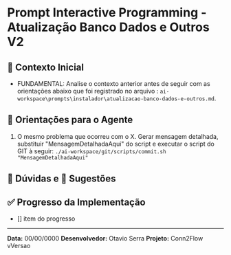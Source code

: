 # Prompt Interactive Programming - Atualização Banco Dados e Outros V2

## 🎯 Contexto Inicial
- FUNDAMENTAL: Analise o contexto anterior antes de seguir com as orientações abaixo que foi registrado no arquivo : `ai-workspace\prompts\instalador\atualizacao-banco-dados-e-outros.md`.

## 📝 Orientações para o Agente
1. O mesmo problema que ocorreu com o 
X. Gerar mensagem detalhada, substituir "MensagemDetalhadaAqui" do script e executar o script do GIT à seguir: `./ai-workspace/git/scripts/commit.sh "MensagemDetalhadaAqui"`

## 🤔 Dúvidas e 📝 Sugestões

## ✅ Progresso da Implementação
- [] item do progresso

---
**Data:** 00/00/0000
**Desenvolvedor:** Otavio Serra
**Projeto:** Conn2Flow vVersao